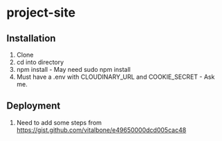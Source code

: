 # project-site

## Installation
1. Clone
2. cd into directory
3. npm install - May need sudo npm install
4. Must have a .env with CLOUDINARY_URL and COOKIE_SECRET - Ask me.

## Deployment
1. Need to add some steps from https://gist.github.com/vitalbone/e49650000dcd005cac48
